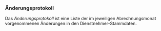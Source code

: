 ### Änderungsprotokoll

Das *Änderungsprotokoll* ist eine Liste der im jeweiligen Abrechnungsmonat vorgenommenen Änderungen in den Dienstnehmer-Stammdaten.